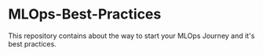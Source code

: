 # MLOps-Best-Practices
This repository contains about the way to start your MLOps Journey and it's best practices.
